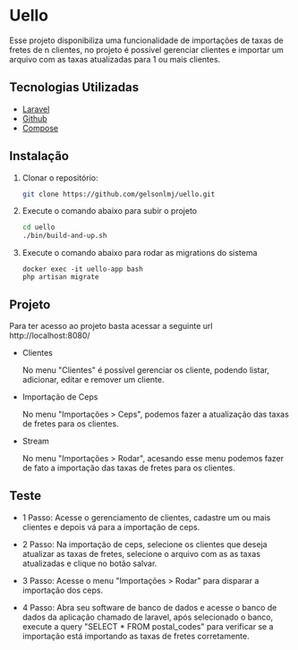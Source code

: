 Uello
===================================

Esse projeto disponibiliza uma funcionalidade de importações de taxas de fretes de n clientes, no projeto é possível gerenciar clientes e importar um arquivo com as taxas atualizadas para 1 ou mais clientes.

Tecnologias Utilizadas
----------------------

- [Laravel](https://laravel.com/)
- [Github](https://github.com/)
- [Compose](https://docs.docker.com/compose/)

Instalação
-----------

1. Clonar o repositório:

    ```sh
    git clone https://github.com/gelsonlmj/uello.git
    ```

2. Execute o comando abaixo para subir o projeto

    ```sh
    cd uello
    ./bin/build-and-up.sh
    ```

3. Execute o comando abaixo para rodar as migrations do sistema
    ```
    docker exec -it uello-app bash
    php artisan migrate
    ```

Projeto
--------------

Para ter acesso ao projeto basta acessar a seguinte url http://localhost:8080/

- Clientes

    No menu "Clientes" é possível gerenciar os cliente, podendo listar, adicionar, editar e remover um cliente.

- Importação de Ceps

    No menu "Importações > Ceps", podemos fazer a atualização das taxas de fretes para os clientes.

- Stream

    No menu "Importações > Rodar", acesando esse menu podemos fazer de fato a importação das taxas de fretes para os clientes.

Teste
--------------

- 1 Passo: Acesse o gerenciamento de clientes, cadastre um ou mais clientes e depois vá para a importação de ceps.

- 2 Passo: Na importação de ceps, selecione os clientes que deseja atualizar as taxas de fretes,  selecione o arquivo com as as taxas atualizadas e clique no botão salvar.

- 3 Passo: Acesse o menu "Importações > Rodar" para disparar a importação dos ceps.

- 4 Passo: Abra seu software de banco de dados e acesse o banco de dados da aplicação chamado de laravel, após selecionado o banco, execute a query "SELECT * FROM postal_codes" para verificar se a importação está importando as taxas de fretes corretamente. 
